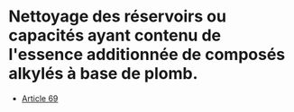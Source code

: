 # Nettoyage des réservoirs ou capacités ayant contenu de l'essence additionnée de composés alkylés à base de plomb.

- [Article 69](article-69.md)
